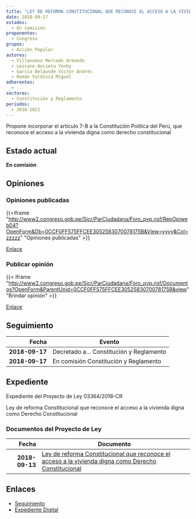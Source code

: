 ```yaml
---
title: "LEY DE REFORMA CONSTITUCIONAL QUE RECONOCE EL ACCESO A LA VIVIENDA DIGNA COMO DERECHO CONSTITUCIONAL"
date: 2018-09-17
estados: 
  - En comisión
proponentes: 
  - Congreso
grupos: 
  - Acción Popular
autores: 
  - Villanueva Mercado Armando
  - Lescano Ancieta Yonhy
  - García Belaunde Víctor Andrés
  - Román Valdivia Miguel
adherentes: 
  - 
sectores: 
  - Constitución y Reglamento
periodos: 
  - 2016-2021
---
```


Propone incorporar el artículo 7-B a la Constitución Política del Perú, que reconoce el acceso a la vivienda digna como derecho constitucional


## Estado actual

**En comisión**

## Opiniones

### Opiniones publicadas

{{<iframe "http://www2.congreso.gob.pe/Sicr/ParCiudadana/Foro_pvp.nsf/RepOpiweb04?OpenForm&Db=0CCF0FF575FFCEE3052583070078175B&View=yyyy&Col=zzzzz" "Opiniones publicadas" >}}

[Enlace](http://www2.congreso.gob.pe/Sicr/ParCiudadana/Foro_pvp.nsf/RepOpiweb04?OpenForm&Db=0CCF0FF575FFCEE3052583070078175B&View=yyyy&Col=zzzzz)
### Publicar opinión

{{< iframe "http://www2.congreso.gob.pe/Sicr/ParCiudadana/Foro_pvp.nsf/Documentos?OpenForm&ParentUnid=0CCF0FF575FFCEE3052583070078175B&view" "Brindar opinión" >}}

[Enlace](http://www2.congreso.gob.pe/Sicr/ParCiudadana/Foro_pvp.nsf/Documentos?OpenForm&ParentUnid=0CCF0FF575FFCEE3052583070078175B&view)

## Seguimiento

| Fecha | Evento |
|------:|--------|
| **2018-09-17** | Decretado a... Constitución y Reglamento|
| **2018-09-17** | En comisión Constitución y Reglamento|


## Expediente

Expediente del Proyecto de Ley 03364/2018-CR

Ley de reforma Constitucional que reconoce el acceso a la vivienda digna como Derecho Constitucional


### Documentos del Proyecto de Ley

| Fecha | Documento |
|------:|--------|
| **2018-09-13** | [Ley de reforma Constitucional que reconoce el acceso a la vivienda digna como Derecho Constitucional](http://www.leyes.congreso.gob.pe/Documentos/2016_2021/Proyectos_de_Ley_y_de_Resoluciones_Legislativas/PL0336420180913.PDF) |

## Enlaces 

- [Seguimiento](http://www2.congreso.gob.pe/Sicr/TraDocEstProc/CLProLey2016.nsf/f7fff46988ca05b1052578e100829cc7/f04c4b181438116f052583070078ac91?OpenDocument)
- [Expediente Digital](http://www2.congreso.gob.pe/Sicr/TraDocEstProc/CLProLey2016.nsf/f7fff46988ca05b1052578e100829cc7/f04c4b181438116f052583070078ac91?OpenDocument&Click=05257FB7005EB655.eb71d0cf91d8294e05256cdf006b5706/$Body/0.1C6C)
